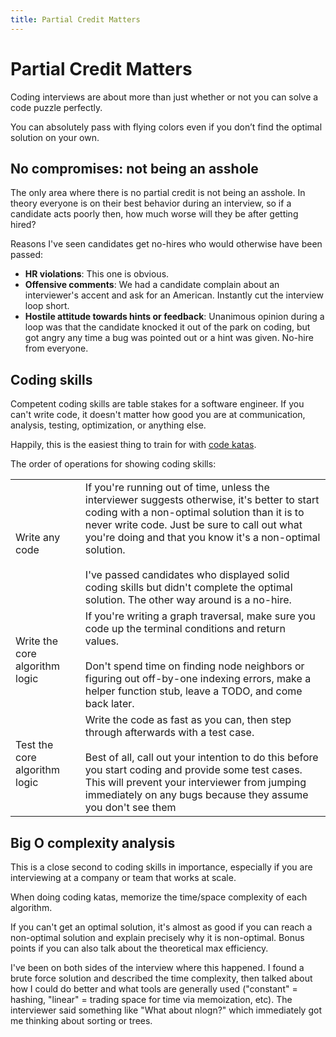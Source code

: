 ```yaml
---
title: Partial Credit Matters
--- 
```


# Partial Credit Matters

Coding interviews are about more than just whether or not you can solve a code puzzle perfectly.

You can absolutely pass with flying colors even if you don’t find the optimal solution on your own.

## No compromises: not being an asshole

The only area where there is no partial credit is not being an asshole. In theory everyone is on their best behavior during an interview, so if a candidate acts poorly then, how much worse will they be after getting hired?

Reasons I've seen candidates get no-hires who would otherwise have been passed:
* **HR violations**: This one is obvious.
* **Offensive comments**: We had a candidate complain about an interviewer's accent and ask for an American. Instantly cut the interview loop short.
* **Hostile attitude towards hints or feedback**: Unanimous opinion during a loop was that the candidate knocked it out of the park on coding, but got angry any time a bug was pointed out or a hint was given. No-hire from everyone.

## Coding skills

Competent coding skills are table stakes for a software engineer. If you can't write code, it doesn't matter how good you are at communication, analysis, testing, optimization, or anything else.

Happily, this is the easiest thing to train for with [code katas](https://hthuman.github.io/tech-interview-tips/code-katas).

The order of operations for showing coding skills:

<table>
  <tr>
    <td>Write <bold>any</bold> code</td>
    <td>
    If you're running out of time, unless the interviewer suggests otherwise, it's better to start coding with a non-optimal solution than it is to never write code. Just be sure to call out what you're doing and that you know it's a non-optimal solution.<br><br>
    I've passed candidates who displayed solid coding skills but didn't complete the optimal solution. The other way around is a no-hire.
    </td>
  </tr>
  <tr>
    <td>Write the core algorithm logic</td>
    <td>If you're writing a graph traversal, make sure you code up the terminal conditions and return values.<br><br>Don't spend time on finding node neighbors or figuring out off-by-one indexing errors, make a helper function stub, leave a TODO, and come back later.
    </td>
  </tr>
  <tr>
    <td>Test the core algorithm logic</td>
    <td>Write the code as fast as you can, then step through afterwards with a test case.<br><br>Best of all, call out your intention to do this before you start coding and provide some test cases. This will prevent your interviewer from jumping immediately on any bugs because they assume you don't see them
    </td>
  </tr>
</table>

## Big O complexity analysis

This is a close second to coding skills in importance, especially if you are interviewing at a company or team that works at scale.

When doing coding katas, memorize the time/space complexity of each algorithm.

If you can't get an optimal solution, it's almost as good if you can reach a non-optimal solution and explain precisely why it is non-optimal. Bonus points if you can also talk about the theoretical max efficiency.

I've been on both sides of the interview where this happened. I found a brute force solution and described the time complexity, then talked about how I could do better and what tools are generally used ("constant" = hashing, "linear" = trading space for time via memoization, etc). The interviewer said something like "What about nlogn?" which immediately got me thinking about sorting or trees. 
